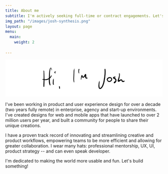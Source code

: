 ```yaml
---
title: About me
subtitle: I'm actively seeking full-time or contract engagements. Let's chat.
img_path: "/images/josh-synthesis.png"
layout: page
menu:
  main:
    weight: 2

---
```

![](/images/hello-2.png)

I've been working in product and user experience design for over a decade (two years fully remote) in enterprise, agency and start-up environments. I've created designs for web and mobile apps that have launched to over 2 million users per year, and built a community for people to share their unique creations.

I have a proven track record of innovating and streamlining creative and product workflows, empowering teams to be more efficient and allowing for greater collaboration. I wear many hats: professional mentorship, UX, UI, product strategy -- and can even speak developer.

I'm dedicated to making the world more usable and fun. Let's build something!
